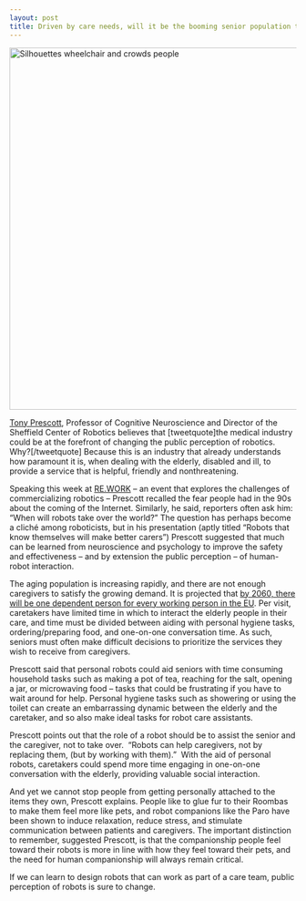 ```yaml
---
layout: post
title: Driven by care needs, will it be the booming senior population that spurs wider acceptance of robots?
---
```



<img class="alignleft size-full wp-image-40013" alt="Silhouettes wheelchair and crowds people" src="http://robohub.org/wp-content/uploads/2014/10/bigstock-Silhouettes-wheelchair-and-cro-63621802.jpg" width="900" height="636" />


<a href="http://www.sheffield.ac.uk/psychology/staff/academic/tony-prescott">Tony Prescott</a>, Professor of Cognitive Neuroscience and Director of the Sheffield Center of Robotics believes that [tweetquote]the medical industry could be at the forefront of changing the public perception of robotics. Why?[/tweetquote] Because this is an industry that already understands how paramount it is, when dealing with the elderly, disabled and ill, to provide a service that is helpful, friendly and nonthreatening.<!--more-->

Speaking this week at <a href="https://www.re-work.co/workshops/future-of-robotics">RE.WORK</a> – an event that explores the challenges of commercializing robotics – Prescott recalled the fear people had in the 90s about the coming of the Internet. Similarly, he said, reporters often ask him: “When will robots take over the world?” The question has perhaps become a cliché among roboticists, but in his presentation (aptly titled “Robots that know themselves will make better carers”) Prescott suggested that much can be learned from neuroscience and psychology to improve the safety and effectiveness – and by extension the public perception – of human-robot interaction.

<div class="sprfocus10"><a class="sprfocusl" href="/tag/robots-for-eldercare/"> </a></div>

The aging population is increasing rapidly, and there are not enough caregivers to satisfy the growing demand. It is projected that <a href="http://www.fitforworkeurope.eu/chronic-conditions.htm">by 2060, there will be one dependent person for every working person in the EU</a>. Per visit, caretakers have limited time in which to interact the elderly people in their care, and time must be divided between aiding with personal hygiene tasks, ordering/preparing food, and one-on-one conversation time. As such, seniors must often make difficult decisions to prioritize the services they wish to receive from caregivers.

Prescott said that personal robots could aid seniors with time consuming household tasks such as making a pot of tea, reaching for the salt, opening a jar, or microwaving food – tasks that could be frustrating if you have to wait around for help. Personal hygiene tasks such as showering or using the toilet can create an embarrassing dynamic between the elderly and the caretaker, and so also make ideal tasks for robot care assistants.

Prescott points out that the role of a robot should be to assist the senior and the caregiver, not to take over.  “Robots can help caregivers, not by replacing them, (but by working with them).”  With the aid of personal robots, caretakers could spend more time engaging in one-on-one conversation with the elderly, providing valuable social interaction.

And yet we cannot stop people from getting personally attached to the items they own, Prescott explains. People like to glue fur to their Roombas to make them feel more like pets, and robot companions like the Paro have been shown to induce relaxation, reduce stress, and stimulate communication between patients and caregivers. The important distinction to remember, suggested Prescott, is that the companionship people feel toward their robots is more in line with how they feel toward their pets, and the need for human companionship will always remain critical.

If we can learn to design robots that can work as part of a care team, public perception of robots is sure to change.
